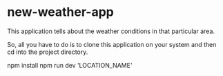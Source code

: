 # new-weather-app
This application tells about the weather conditions in that particular area.

So, all you have to do is to clone this application on your system and then cd into the project directory.

npm install
npm run dev 'LOCATION_NAME'

